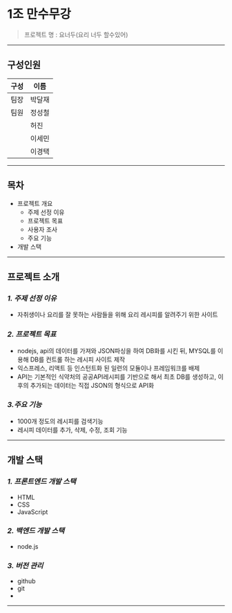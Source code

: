 # 1조 만수무강

> 프로젝트 명 : 요너두(요리 너두 할수있어)
> 

---

## 구성인원

| 구성 | 이름 |
| --- | --- |
| 팀장 | 박달재 |
| 팀원 | 정성철 |
|  | 허진 |
|  | 이세민 |
|  | 이경택 |

---

## 목차

- 프로젝트 개요
    - 주제 선정 이유
    - 프로젝트 목표
    - 사용자 조사
    - 주요 기능
- 개발 스택
   
---

## 프로젝트 소개

### *1. 주제 선정 이유*

- 자취생이나 요리를 잘 못하는 사람들을 위해 요리 레시피를 알려주기 위한 사이트

### *2. 프로젝트 목표*

- nodejs, api의 데이터를 가져와 JSON파싱을 하여 DB화를 시킨 뒤,  MYSQL를 이용해 DB를 컨트롤 하는 레시피 사이트 제작
- 익스프레스, 리액트 등 인스턴트화 된 일련의 모듈이나 프레임워크를 배제
- API는 기본적인 식약처의 공공API레시피를 기반으로 해서 최초 DB를 생성하고, 이후의 추가되는 데이터는 직접 JSON의 형식으로 API화


### *3.주요 기능*

- 1000개 정도의 레시피를 검색기능
- 레시피 데이터를 추가, 삭제, 수정, 조회 기능

---

## 개발 스택

### *1. 프론트엔드 개발 스택*

- HTML
- CSS
- JavaScript

### *2. 백엔드 개발 스택*

- node.js

### *3. 버전 관리*

- github
- git
- 
---

